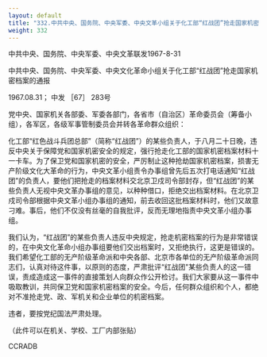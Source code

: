 ```yaml
---
layout: default
title: "332.中共中央、国务院、中央军委、中央文革小组关于化工部“红战团”抢走国家机密档案的通报"
weight: 332
---
```


中共中央、国务院、中央军委、中央文革联发1967-8-31

中共中央、国务院、中央军委、中央文化革命小组关于化工部“红战团”抢走国家机密档案的通报

1967.08.31； 中发 ［67］ 283号

党中央、国家机关各部委、军委各部门，各省市（自治区）革命委员会（筹备小组），各军区，各级军事管制委员会并转各革命群众组织：

化工部“红色战斗兵团总部”（简称“红战团”）的某些负责人，于八月二十日晚，违反中央关于保障党和国家机密安全的规定，强行抢走化工部的国家机密档案材料十一卡车。为了保卫党和国家机密的安全，严厉制止这种抢劫国家机密档案，损害无产阶级文化大革命的行为，中央文革小组责令办事组曾先后五次打电话通知“红战团”的负责人，要他们把抢走的档案材料交北京卫戍司令部封存，但“红战团”的某些负责人无视中央文革办事组的意见，以种种借口，拒绝交出档案材料。在北京卫戍司令部根据中央文革小组办事组的通知，前去收回这批档案材料时，他们又故意刁难。事后，他们不仅没有丝毫的自我批评，反而无理地指责中央文革小组办事组。

我们认为，“红战团”的某些负责人违反中央规定，抢走机密档案的行为是非常错误的，在中央文化革命小组办事组要他们交出档案时，又拒绝执行，这更是错误的。我们希望化工部的无产阶级革命派和中央各部、北京市各单位的无产阶级革命派同志们，认真对待这件事，以原则的态度，严肃批评“红战团"某些负责人的这一错误，责成造成这一事件的直接策划人向群众作公开检讨。我们大家要从这一事件中吸取教训，共同保卫党和国家机密档案的安全。今后，任何群众组织和个人，都绝对不准抢走党、政、军机关和企业单位的机密档案。

违者，要按党纪国法严肃处理。

（此件可以在机关、学校、工厂内部张贴）

CCRADB

